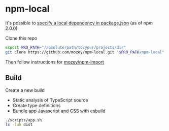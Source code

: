 # npm-local

It's possible to [specify a local dependency in package.json](https://stackoverflow.com/a/26028854/639133) (as of npm 2.0.0)

Clone this repo
```bash
export PRO_PATH="/absolute/path/to/your/projects/dir"
git clone https://github.com/mozey/npm-local.git "$PRO_PATH/npm-local"
```

Then follow instructions for [mozey/npm-import](https://github.com/mozey/npm-import/blob/main/README.md#npm-import)


## Build

Create a new build
- Static analysis of TypeScript source
- Create type definitions
- Bundle app Javascript and CSS with esbuild
```bash
./scripts/app.sh
ls -lah dist
```
